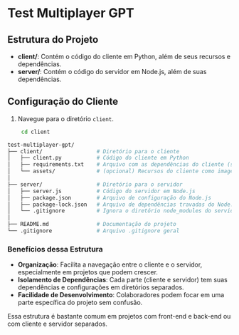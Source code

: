# Test Multiplayer GPT

## Estrutura do Projeto

- **client/**: Contém o código do cliente em Python, além de seus recursos e dependências.
- **server/**: Contém o código do servidor em Node.js, além de suas dependências.

## Configuração do Cliente

1. Navegue para o diretório `client`.
   ```bash
	cd client
   ```

```bash
test-multiplayer-gpt/
├── client/                 # Diretório para o cliente
│   ├── client.py           # Código do cliente em Python
│   ├── requirements.txt    # Arquivo com as dependências do cliente (se necessário)
│   └── assets/             # (opcional) Recursos do cliente como imagens, sons, etc.
│
├── server/                 # Diretório para o servidor
│   ├── server.js           # Código do servidor em Node.js
│   ├── package.json        # Arquivo de configuração do Node.js
│   ├── package-lock.json   # Arquivo de dependências travadas do Node.js
│   └── .gitignore          # Ignora o diretório node_modules do servidor
│
├── README.md               # Documentação do projeto
└── .gitignore              # Arquivo .gitignore geral
```

### Benefícios dessa Estrutura

- **Organização**: Facilita a navegação entre o cliente e o servidor, especialmente em projetos que podem crescer.
- **Isolamento de Dependências**: Cada parte (cliente e servidor) tem suas dependências e configurações em diretórios separados.
- **Facilidade de Desenvolvimento**: Colaboradores podem focar em uma parte específica do projeto sem confusão.

Essa estrutura é bastante comum em projetos com front-end e back-end ou com cliente e servidor separados.
